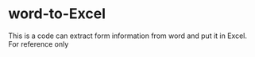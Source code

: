 # word-to-Excel
This is a code can extract form information from word and put it in Excel. For reference only
